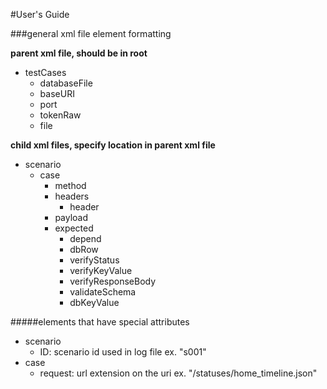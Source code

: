 #User's Guide

###general xml file element formatting

**parent xml file, should be in root**

- testCases
  - databaseFile
  - baseURI
  - port
  - tokenRaw
  - file

**child xml files, specify location in parent xml file**

- scenario
  - case
    - method
    - headers
      - header
    - payload
    - expected
      - depend
      - dbRow
      - verifyStatus
      - verifyKeyValue
      - verifyResponseBody
      - validateSchema
      - dbKeyValue

#####elements that have special attributes

- scenario
  - ID: scenario id used in log file ex. "s001"
- case
  - request: url extension on the uri ex. "/statuses/home_timeline.json"
